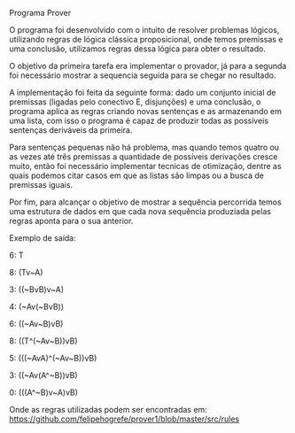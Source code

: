 Programa Prover

O programa foi desenvolvido com o intuito de resolver problemas lógicos, utilizando regras de lógica clássica proposicional, onde temos premissas e uma conclusão, utilizamos regras dessa lógica para obter o resultado.

O objetivo da primeira tarefa era implementar o provador, já para a segunda foi necessário mostrar a sequencia seguida para se chegar no resultado.

A implementação foi feita da seguinte forma: dado um conjunto inicial de premissas (ligadas pelo conectivo E, disjunções) e uma conclusão, o programa aplica as regras criando novas sentenças e as armazenando em uma lista, com isso o programa é capaz de produzir todas as possíveis sentenças deriváveis da primeira.

Para sentenças pequenas não há problema, mas quando temos quatro ou as vezes até três premissas a quantidade de possíveis derivações cresce muito, então foi necessário implementar tecnicas de otimização, dentre as quais podemos citar casos em que as listas são limpas ou a busca de premissas iguais.

Por fim, para alcançar o objetivo de mostrar a sequência percorrida temos uma estrutura de dados em que cada nova sequência produziada pelas regras aponta para o sua anterior.

Exemplo de saída:

6: T

8: (Tv~A)

3: ((~BvB)v~A)

4: (~Av(~BvB))

6: ((~Av~B)vB)

8: ((T^(~Av~B))vB)

5: (((~AvA)^(~Av~B))vB)

3: ((~Av(A^~B))vB)

0: (((A^~B)v~A)vB)

Onde as regras utilizadas podem ser encontradas em:
https://github.com/felipehogrefe/prover1/blob/master/src/rules
